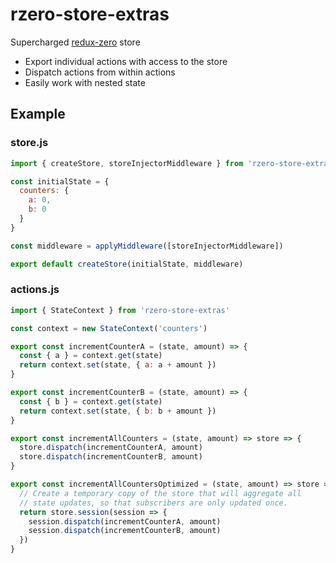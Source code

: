 # rzero-store-extras
Supercharged [redux-zero](https://github.com/concretesolutions/redux-zero) store

- Export individual actions with access to the store
- Dispatch actions from within actions
- Easily work with nested state

## Example

### store.js
```javascript
import { createStore, storeInjectorMiddleware } from 'rzero-store-extras'

const initialState = {
  counters: {
    a: 0,
    b: 0
  }
}

const middleware = applyMiddleware([storeInjectorMiddleware])

export default createStore(initialState, middleware)
```

### actions.js
```javascript
import { StateContext } from 'rzero-store-extras'

const context = new StateContext('counters')

export const incrementCounterA = (state, amount) => {
  const { a } = context.get(state)
  return context.set(state, { a: a + amount })
}

export const incrementCounterB = (state, amount) => {
  const { b } = context.get(state)
  return context.set(state, { b: b + amount })
}

export const incrementAllCounters = (state, amount) => store => {
  store.dispatch(incrementCounterA, amount)
  store.dispatch(incrementCounterB, amount)
}

export const incrementAllCountersOptimized = (state, amount) => store => {
  // Create a temporary copy of the store that will aggregate all
  // state updates, so that subscribers are only updated once.
  return store.session(session => {
    session.dispatch(incrementCounterA, amount)
    session.dispatch(incrementCounterB, amount)
  })
}
```
